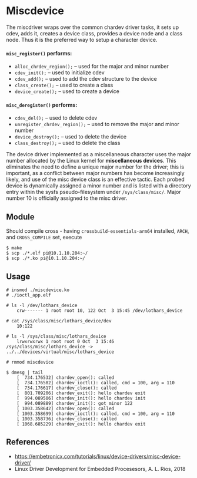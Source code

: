 # Miscdevice

The miscdriver wraps over the common chardev driver tasks, it sets up cdev, adds it, creates a device class, provides a device node and a class node. Thus it is the preferred way to setup a character device.  

#### `misc_register()` performs:

- `alloc_chrdev_region();` – used for the major and minor number
- `cdev_init();` – used to initialize cdev
- `cdev_add();` – used to  add the cdev structure to the device
- `class_create();`  – used to create a class
- `device_create();`  – used to create a device

#### `misc_deregister()` performs:

- `cdev_del();` – used to delete cdev
- `unregister_chrdev_region();`  – used to remove the major and minor number
- `device_destroy();`  – used to delete the device
- `class_destroy();` – used to delete the class

The device driver implemented as a miscellaneous character uses the
major number allocated by the Linux kernel for **miscellaneous
devices**. This eliminates the need to define a unique major number
for the driver; this is important, as a conflict between major numbers
has become increasingly likely, and use of the misc device class is an
effective tactic. Each probed device is dynamically assigned a minor
number and is listed with a directory entry within the sysfs
pseudo-filesystem under `/sys/class/misc/`. Major number 10 is
officially assigned to the misc driver.  

## Module
Should compile cross - having `crossbuild-essentials-arm64` installed, `ARCH`, and `CROSS_COMPILE` set, execute  
```
$ make
$ scp ./*.elf pi@10.1.10.204:~/
$ scp ./*.ko pi@10.1.10.204:~/
```

## Usage
```
# insmod ./miscdevice.ko
# ./ioctl_app.elf

# ls -l /dev/lothars_device
    crw------- 1 root root 10, 122 Oct  3 15:45 /dev/lothars_device

# cat /sys/class/misc/lothars_device/dev
    10:122

# ls -l /sys/class/misc/lothars_device
    lrwxrwxrwx 1 root root 0 Oct  3 15:46 /sys/class/misc/lothars_device -> ../../devices/virtual/misc/lothars_device

# rmmod miscdevice

$ dmesg | tail
    [  734.176532] chardev_open(): called
    [  734.176582] chardev_ioctl(): called, cmd = 100, arg = 110
    [  734.176617] chardev_close(): called
    [  801.709206] chardev_exit(): hello chardev exit
    [  994.089506] chardev_init(): hello chardev init
    [  994.089889] chardev_init(): got minor 122
    [ 1003.358642] chardev_open(): called
    [ 1003.358699] chardev_ioctl(): called, cmd = 100, arg = 110
    [ 1003.358736] chardev_close(): called
    [ 1068.685229] chardev_exit(): hello chardev exit
```

## References
* https://embetronicx.com/tutorials/linux/device-drivers/misc-device-driver/
* Linux Driver Development for Embedded Procesesors, A. L. Rios, 2018
